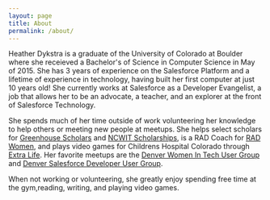 ```yaml
---
layout: page
title: About
permalink: /about/
---
```


Heather Dykstra is a graduate of the University of Colorado at Boulder where she receieved a Bachelor's of Science in Computer Science in May of 2015. She has 3 years of experience on the Salesforce Platform and a lifetime of experience in technology, having built her first computer at just 10 years old!  She currently works at Salesforce as a Developer Evangelist, a job that allows her to be an advocate, a teacher, and an explorer at the front of Salesforce Technology. 

She spends much of her time outside of work volunteering her knowledge to help others or meeting new people at meetups. She helps select scholars for [Greenhouse Scholars](https://greenhousescholars.org/) and [NCWIT Scholarships](https://www.aspirations.org/), is a RAD Coach for [RAD Women](http://radwomen.org/), and plays video games for Childrens Hospital Colorado through [Extra Life](https://www.extra-life.org/index.cfm?fuseaction=donorDrive.participant&participantID=296964). Her favorite meetups are the [Denver Women In Tech User Group](https://success.salesforce.com/featuredGroupDetail?id=a1z30000006IDf0AAG#a0L3000000Rq7PyEAJ) and [Denver Salesforce Developer User Group](https://www.meetup.com/Denver-Salesforce-Platform-Developer-User-Group/).

When not working or volunteering, she greatly enjoy spending free time at the gym,reading, writing, and playing video games.  